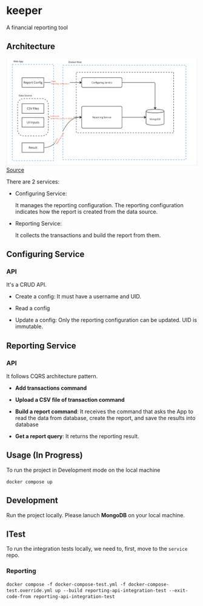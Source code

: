 # keeper

A financial reporting tool

## Architecture

![archi-1](./img/archi-1.png)
[Source](https://miro.com/app/board/uXjVMWXddkA=/)

There are 2 services:

- Configuring Service:

  It manages the reporting configuration. The reporting configuration indicates how the report is created from the data source.

- Reporting Service:

  It collects the transactions and build the report from them.

## Configuring Service

### API

It's a CRUD API.

- Create a config: It must have a username and UID.

- Read a config

- Update a config: Only the reporting configuration can be updated. UID is immutable.

## Reporting Service

### API

It follows CQRS architecture pattern.

- **Add transactions command**

- **Upload a CSV file of transaction command**

- **Build a report command**: It receives the command that asks the App to read the data from database, create the report, and save the results into database

- **Get a report query**: It returns the reporting result.

## Usage (In Progress)

To run the project in Development mode on the local machine

```code
docker compose up
```

## Development

Run the project locally. Please lanuch **MongoDB** on your local machine.

## ITest

To run the integration tests locally, we need to, first, move to the `service` repo.

### Reporting

```code
docker compose -f docker-compose-test.yml -f docker-compose-test.override.yml up --build reporting-api-integration-test --exit-code-from reporting-api-integration-test
```
